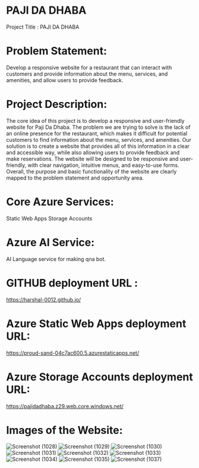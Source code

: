 # PAJI DA DHABA 

Project Title : PAJI DA DHABA

# Problem Statement: 
Develop a responsive website for a restaurant that can interact with customers and provide information about the menu, services, and amenities, and allow users to provide feedback.

# Project Description:
The core idea of this project is to develop a responsive and user-friendly website for Paji Da Dhaba. The problem we are trying to solve is the lack of an online presence for the restaurant, which makes it difficult for potential customers to find information about the menu, services, and amenities. Our solution is to create a website that provides all of this information in a clear and accessible way, while also allowing users to provide feedback and make reservations. The website will be designed to be responsive and user-friendly, with clear navigation, intuitive menus, and easy-to-use forms. Overall, the purpose and basic functionality of the website are clearly mapped to the problem statement and opportunity area.



# Core Azure Services:
Static Web Apps
Storage Accounts

# Azure AI Service:
AI Language service for making qna bot.


# GITHUB deployment URL :
https://harshal-0012.github.io/

# Azure Static Web Apps deployment URL:
https://proud-sand-04c7ac600.5.azurestaticapps.net/

# Azure Storage Accounts deployment URL:
https://pajidadhaba.z29.web.core.windows.net/

# Images of the Website:


![Screenshot (1028)](https://github.com/harshal-0012/harshal-0012.github.io/assets/162455686/8a39f473-4c88-4240-80b6-00dfe9539fda)
![Screenshot (1029)](https://github.com/harshal-0012/harshal-0012.github.io/assets/162455686/379758c0-2fe2-4e33-bea0-f9e1cf6d383e)
![Screenshot (1030)](https://github.com/harshal-0012/harshal-0012.github.io/assets/162455686/035570ab-19ee-41d4-aefc-a2220e03bab3)
![Screenshot (1031)](https://github.com/harshal-0012/harshal-0012.github.io/assets/162455686/5b7ad578-c650-4a6f-9747-cf18adfb857b)
![Screenshot (1032)](https://github.com/harshal-0012/harshal-0012.github.io/assets/162455686/e9336a78-93ad-438e-a206-b753472790dc)
![Screenshot (1033)](https://github.com/harshal-0012/harshal-0012.github.io/assets/162455686/681cdac0-71e1-44f9-82dd-bff887846a5c)
![Screenshot (1034)](https://github.com/harshal-0012/harshal-0012.github.io/assets/162455686/865d7310-839e-4904-b681-b2d64eff632e)
![Screenshot (1035)](https://github.com/harshal-0012/harshal-0012.github.io/assets/162455686/3481da76-c79d-4751-9f71-61bd28fbbcee)
![Screenshot (1037)](https://github.com/harshal-0012/harshal-0012.github.io/assets/162455686/8429ada7-9db9-4847-9eab-bb31bef455d6)













 
